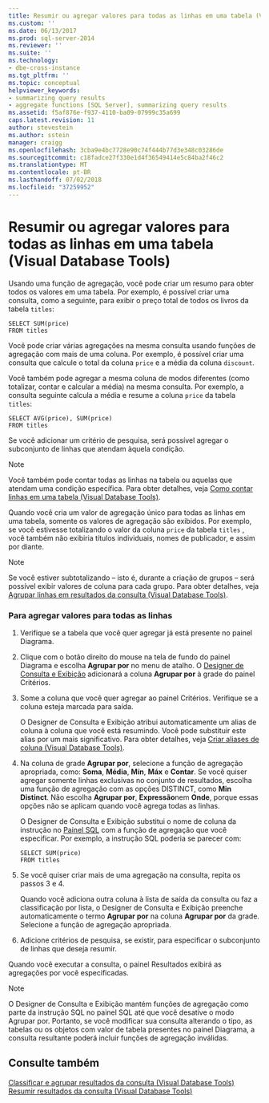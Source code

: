 ```yaml
---
title: Resumir ou agregar valores para todas as linhas em uma tabela (Visual Database Tools) | Microsoft Docs
ms.custom: ''
ms.date: 06/13/2017
ms.prod: sql-server-2014
ms.reviewer: ''
ms.suite: ''
ms.technology:
- dbe-cross-instance
ms.tgt_pltfrm: ''
ms.topic: conceptual
helpviewer_keywords:
- summarizing query results
- aggregate functions [SQL Server], summarizing query results
ms.assetid: f5af876e-f937-4110-ba09-07999c35a699
caps.latest.revision: 11
author: stevestein
ms.author: sstein
manager: craigg
ms.openlocfilehash: 3cba9e4bc7728e90c74f444b77d3e348c03286de
ms.sourcegitcommit: c18fadce27f330e1d4f36549414e5c84ba2f46c2
ms.translationtype: MT
ms.contentlocale: pt-BR
ms.lasthandoff: 07/02/2018
ms.locfileid: "37259952"
---
```

# <a name="summarize-or-aggregate-values-for-all-rows-in-a-table-visual-database-tools"></a>Resumir ou agregar valores para todas as linhas em uma tabela (Visual Database Tools)
  Usando uma função de agregação, você pode criar um resumo para obter todos os valores em uma tabela. Por exemplo, é possível criar uma consulta, como a seguinte, para exibir o preço total de todos os livros da tabela `titles`:  
  
```  
SELECT SUM(price)  
FROM titles  
```  
  
 Você pode criar várias agregações na mesma consulta usando funções de agregação com mais de uma coluna. Por exemplo, é possível criar uma consulta que calcule o total da coluna `price` e a média da coluna `discount`.  
  
 Você também pode agregar a mesma coluna de modos diferentes (como totalizar, contar e calcular a média) na mesma consulta. Por exemplo, a consulta seguinte calcula a média e resume a coluna `price` da tabela `titles`:  
  
```  
SELECT AVG(price), SUM(price)  
FROM titles  
```  
  
 Se você adicionar um critério de pesquisa, será possível agregar o subconjunto de linhas que atendam àquela condição.  
  
> [!NOTE]  
>  Você também pode contar todas as linhas na tabela ou aquelas que atendam uma condição específica. Para obter detalhes, veja [Como contar linhas em uma tabela &#40;Visual Database Tools&#41;](visual-database-tools.md).  
  
 Quando você cria um valor de agregação único para todas as linhas em uma tabela, somente os valores de agregação são exibidos. Por exemplo, se você estivesse totalizando o valor da coluna `price` da tabela `titles` , você também não exibiria títulos individuais, nomes de publicador, e assim por diante.  
  
> [!NOTE]  
>  Se você estiver subtotalizando – isto é, durante a criação de grupos – será possível exibir valores de coluna para cada grupo. Para obter detalhes, veja [Agrupar linhas em resultados da consulta &#40;Visual Database Tools&#41;](group-rows-in-query-results-visual-database-tools.md).  
  
### <a name="to-aggregate-values-for-all-rows"></a>Para agregar valores para todas as linhas  
  
1.  Verifique se a tabela que você quer agregar já está presente no painel Diagrama.  
  
2.  Clique com o botão direito do mouse na tela de fundo do painel Diagrama e escolha **Agrupar por** no menu de atalho. O [Designer de Consulta e Exibição](query-and-view-designer-tools-visual-database-tools.md) adicionará a coluna **Agrupar por** à grade do painel Critérios.  
  
3.  Some a coluna que você quer agregar ao painel Critérios. Verifique se a coluna esteja marcada para saída.  
  
     O Designer de Consulta e Exibição atribui automaticamente um alias de coluna à coluna que você está resumindo. Você pode substituir este alias por um mais significativo. Para obter detalhes, veja [Criar aliases de coluna &#40;Visual Database Tools&#41;](create-column-aliases-visual-database-tools.md).  
  
4.  Na coluna de grade **Agrupar por**, selecione a função de agregação apropriada, como: **Soma**, **Média**, **Mín**, **Máx** e **Contar**. Se você quiser agregar somente linhas exclusivas no conjunto de resultados, escolha uma função de agregação com as opções DISTINCT, como **Min Distinct**. Não escolha **Agrupar por**, **Expressão**nem **Onde**, porque essas opções não se aplicam quando você agrega todas as linhas.  
  
     O Designer de Consulta e Exibição substitui o nome de coluna da instrução no [Painel SQL](sql-pane-visual-database-tools.md) com a função de agregação que você especificar. Por exemplo, a instrução SQL poderia se parecer com:  
  
    ```  
    SELECT SUM(price)  
    FROM titles  
    ```  
  
5.  Se você quiser criar mais de uma agregação na consulta, repita os passos 3 e 4.  
  
     Quando você adiciona outra coluna à lista de saída da consulta ou faz a classificação por lista, o Designer de Consulta e Exibição preenche automaticamente o termo **Agrupar por** na coluna **Agrupar por** da grade. Selecione a função de agregação apropriada.  
  
6.  Adicione critérios de pesquisa, se existir, para especificar o subconjunto de linhas que deseja resumir.  
  
 Quando você executar a consulta, o painel Resultados exibirá as agregações por você especificadas.  
  
> [!NOTE]  
>  O Designer de Consulta e Exibição mantém funções de agregação como parte da instrução SQL no painel SQL até que você desative o modo Agrupar por. Portanto, se você modificar sua consulta alterando o tipo, as tabelas ou os objetos com valor de tabela presentes no painel Diagrama, a consulta resultante poderá incluir funções de agregação inválidas.  
  
## <a name="see-also"></a>Consulte também  
 [Classificar e agrupar resultados da consulta &#40;Visual Database Tools&#41;](sort-and-group-query-results-visual-database-tools.md)   
 [Resumir resultados da consulta &#40;Visual Database Tools&#41;](summarize-query-results-visual-database-tools.md)  
  
  
